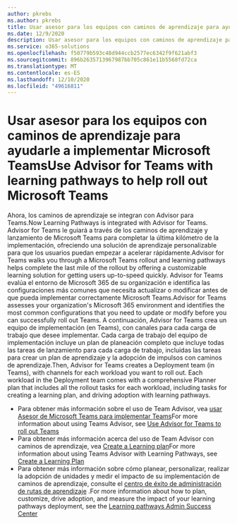 ```yaml
---
author: pkrebs
ms.author: pkrebs
title: Usar asesor para los equipos con caminos de aprendizaje para ayudarle a implementar Microsoft Teams
ms.date: 12/9/2020
description: Usar asesor para los equipos con caminos de aprendizaje para ayudarle a implementar Microsoft Teams
ms.service: o365-solutions
ms.openlocfilehash: f50779b593c48d944ccb2577ec6342f9f621abf3
ms.sourcegitcommit: 896b2635713967987bb705c861e11b5568fd72ca
ms.translationtype: MT
ms.contentlocale: es-ES
ms.lasthandoff: 12/10/2020
ms.locfileid: "49616811"
---
```

# <a name="use-advisor-for-teams-with-learning-pathways-to-help-roll-out-microsoft-teams"></a><span data-ttu-id="79c8b-103">Usar asesor para los equipos con caminos de aprendizaje para ayudarle a implementar Microsoft Teams</span><span class="sxs-lookup"><span data-stu-id="79c8b-103">Use Advisor for Teams with learning pathways to help roll out Microsoft Teams</span></span>
<span data-ttu-id="79c8b-104">Ahora, los caminos de aprendizaje se integran con Advisor para Teams.</span><span class="sxs-lookup"><span data-stu-id="79c8b-104">Now Learning Pathways is integrated with Advisor for Teams.</span></span> <span data-ttu-id="79c8b-105">Advisor for Teams le guiará a través de los caminos de aprendizaje y lanzamiento de Microsoft Teams para completar la última kilómetro de la implementación, ofreciendo una solución de aprendizaje personalizable para que los usuarios puedan empezar a acelerar rápidamente.</span><span class="sxs-lookup"><span data-stu-id="79c8b-105">Advisor for Teams walks you through a Microsoft Teams rollout and learning pathways helps complete the last mile of the rollout by offering a customizable learning solution for getting users up-to-speed quickly.</span></span> <span data-ttu-id="79c8b-106">Advisor for Teams evalúa el entorno de Microsoft 365 de su organización e identifica las configuraciones más comunes que necesita actualizar o modificar antes de que pueda implementar correctamente Microsoft Teams.</span><span class="sxs-lookup"><span data-stu-id="79c8b-106">Advisor for Teams assesses your organization's Microsoft 365 environment and identifies the most common configurations that you need to update or modify before you can successfully roll out Teams.</span></span> <span data-ttu-id="79c8b-107">A continuación, Advisor for Teams crea un equipo de implementación (en Teams), con canales para cada carga de trabajo que desee implementar. Cada carga de trabajo del equipo de implementación incluye un plan de planeación completo que incluye todas las tareas de lanzamiento para cada carga de trabajo, incluidas las tareas para crear un plan de aprendizaje y la adopción de impulsos con caminos de aprendizaje.</span><span class="sxs-lookup"><span data-stu-id="79c8b-107">Then, Advisor for Teams creates a Deployment team (in Teams), with channels for each workload you want to roll out. Each workload in the Deployment team comes with a comprehensive Planner plan that includes all the rollout tasks for each workload, including tasks for creating a learning plan, and driving adoption with learning pathways.</span></span>

- <span data-ttu-id="79c8b-108">Para obtener más información sobre el uso de Team Advisor, vea [usar Asesor de Microsoft Teams para implementar Teams](https://docs.microsoft.com/microsoftteams/use-advisor-teams-roll-out)</span><span class="sxs-lookup"><span data-stu-id="79c8b-108">For more information about using Teams Advisor, see [Use Advisor for Teams to roll out Teams](https://docs.microsoft.com/microsoftteams/use-advisor-teams-roll-out)</span></span>
- <span data-ttu-id="79c8b-109">Para obtener más información acerca del uso de Team Advisor con caminos de aprendizaje, vea [Create a Learning plan](https://docs.microsoft.com/microsoftteams/use-advisor-teams-roll-out#create-a-learning-plan)</span><span class="sxs-lookup"><span data-stu-id="79c8b-109">For more information about using Teams Advisor with Learning Pathways, see [Create a Learning Plan](https://docs.microsoft.com/microsoftteams/use-advisor-teams-roll-out#create-a-learning-plan)</span></span>
- <span data-ttu-id="79c8b-110">Para obtener más información sobre cómo planear, personalizar, realizar la adopción de unidades y medir el impacto de su implementación de caminos de aprendizaje, consulte el [centro de éxito de administración de rutas de aprendizaje](custom_successcenter.md) .</span><span class="sxs-lookup"><span data-stu-id="79c8b-110">For more information about how to plan, customize, drive adoption, and measure the impact of your learning pathways deployment, see the [Learning pathways Admin Success Center](custom_successcenter.md)</span></span>